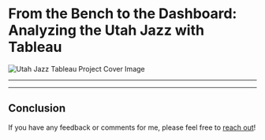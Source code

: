 <!--
---
title:
author: Gregory Santoro
date: 2023-05-30
---
-->

# From the Bench to the Dashboard: Analyzing the Utah Jazz with Tableau

![Utah Jazz Tableau Project Cover Image]()

---

---

## Conclusion

If you have any feedback or comments for me, please feel free to [reach out](https://www.linkedin.com/in/gregory-santoro/)!
